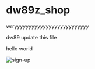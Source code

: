 # dw89z_shop

wrryyyyyyyyyyyyyyyyyyyyyyyyyy

dw89 update this file

hello world

![sign-up](demo/sign-up.gif)
